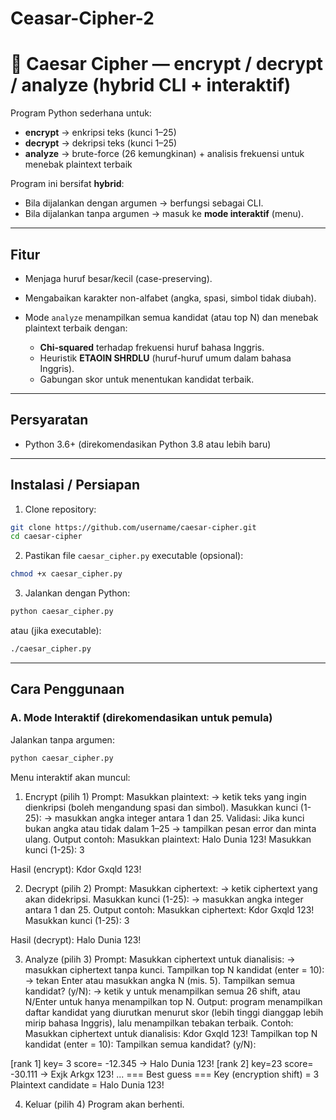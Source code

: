# Ceasar-Cipher-2
# 🔐 Caesar Cipher — encrypt / decrypt / analyze (hybrid CLI + interaktif)

Program Python sederhana untuk:

* **encrypt** → enkripsi teks (kunci 1–25)
* **decrypt** → dekripsi teks (kunci 1–25)
* **analyze** → brute-force (26 kemungkinan) + analisis frekuensi untuk menebak plaintext terbaik

Program ini bersifat **hybrid**:

* Bila dijalankan dengan argumen → berfungsi sebagai CLI.
* Bila dijalankan tanpa argumen → masuk ke **mode interaktif** (menu).

---

## Fitur

* Menjaga huruf besar/kecil (case-preserving).
* Mengabaikan karakter non-alfabet (angka, spasi, simbol tidak diubah).
* Mode `analyze` menampilkan semua kandidat (atau top N) dan menebak plaintext terbaik dengan:

  * **Chi-squared** terhadap frekuensi huruf bahasa Inggris.
  * Heuristik **ETAOIN SHRDLU** (huruf-huruf umum dalam bahasa Inggris).
  * Gabungan skor untuk menentukan kandidat terbaik.

---

## Persyaratan

* Python 3.6+ (direkomendasikan Python 3.8 atau lebih baru)

---

## Instalasi / Persiapan

1. Clone repository:

```bash
git clone https://github.com/username/caesar-cipher.git
cd caesar-cipher
```

2. Pastikan file `caesar_cipher.py` executable (opsional):

```bash
chmod +x caesar_cipher.py
```

3. Jalankan dengan Python:

```bash
python caesar_cipher.py
```

atau (jika executable):

```bash
./caesar_cipher.py
```

---

## Cara Penggunaan

### A. Mode Interaktif (direkomendasikan untuk pemula)

Jalankan tanpa argumen:

```bash
python caesar_cipher.py
```

Menu interaktif akan muncul:

1) Encrypt (pilih 1)
Prompt:
Masukkan plaintext: → ketik teks yang ingin dienkripsi (boleh mengandung spasi dan simbol).
Masukkan kunci (1-25): → masukkan angka integer antara 1 dan 25.
Validasi:
Jika kunci bukan angka atau tidak dalam 1–25 → tampilkan pesan error dan minta ulang.
Output contoh:
Masukkan plaintext: Halo Dunia 123!
Masukkan kunci (1-25): 3

Hasil (encrypt):
Kdor Gxqld 123!

2) Decrypt (pilih 2)
Prompt:
Masukkan ciphertext: → ketik ciphertext yang akan didekripsi.
Masukkan kunci (1-25): → masukkan angka integer antara 1 dan 25.
Output contoh:
Masukkan ciphertext: Kdor Gxqld 123!
Masukkan kunci (1-25): 3

Hasil (decrypt):
Halo Dunia 123!

3) Analyze (pilih 3)
Prompt:
Masukkan ciphertext untuk dianalisis: → masukkan ciphertext tanpa kunci.
Tampilkan top N kandidat (enter = 10): → tekan Enter atau masukkan angka N (mis. 5).
Tampilkan semua kandidat? (y/N): → ketik y untuk menampilkan semua 26 shift, atau N/Enter untuk hanya menampilkan top N.
Output: program menampilkan daftar kandidat yang diurutkan menurut skor (lebih tinggi dianggap lebih mirip bahasa Inggris), lalu menampilkan tebakan terbaik.
Contoh:
Masukkan ciphertext untuk dianalisis: Kdor Gxqld 123!
Tampilkan top N kandidat (enter = 10):
Tampilkan semua kandidat? (y/N):

[rank  1] key= 3  score= -12.345  -> Halo Dunia 123!
[rank  2] key=23  score= -30.111  -> Exjk Arkgx 123!
...
=== Best guess ===
Key (encryption shift) = 3
Plaintext candidate      = Halo Dunia 123!

4) Keluar (pilih 4)
Program akan berhenti.
